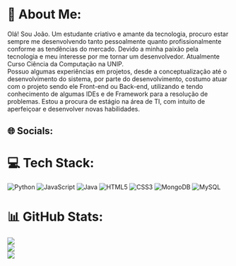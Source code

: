 # 💫 About Me:
Olá! Sou João. Um estudante criativo e amante da tecnologia, procuro estar sempre me desenvolvendo tanto pessoalmente quanto profissionalmente conforme as tendências do mercado. Devido a minha paixão pela tecnologia e meu interesse por me tornar um desenvolvedor. Atualmente Curso Ciência da Computação na UNIP.<br>Possuo algumas experiências em projetos, desde a conceptualização até o desenvolvimento do sistema, por parte do desenvolvimento, costumo atuar com o projeto sendo ele Front-end ou Back-end, utilizando e tendo conhecimento de algumas IDEs e de Framework para a resolução de problemas. Estou a procura de estágio na área de TI, com intuito de aperfeiçoar e desenvolver novas habilidades.  


## 🌐 Socials:


# 💻 Tech Stack:
![Python](https://img.shields.io/badge/python-3670A0?style=for-the-badge&logo=python&logoColor=ffdd54) ![JavaScript](https://img.shields.io/badge/javascript-%23323330.svg?style=for-the-badge&logo=javascript&logoColor=%23F7DF1E) ![Java](https://img.shields.io/badge/java-%23ED8B00.svg?style=for-the-badge&logo=openjdk&logoColor=white) ![HTML5](https://img.shields.io/badge/html5-%23E34F26.svg?style=for-the-badge&logo=html5&logoColor=white) ![CSS3](https://img.shields.io/badge/css3-%231572B6.svg?style=for-the-badge&logo=css3&logoColor=white) ![MongoDB](https://img.shields.io/badge/MongoDB-%234ea94b.svg?style=for-the-badge&logo=mongodb&logoColor=white) ![MySQL](https://img.shields.io/badge/mysql-%2300000f.svg?style=for-the-badge&logo=mysql&logoColor=white)
# 📊 GitHub Stats:
![](https://github-readme-stats.vercel.app/api?username=JoaoVFerrari&theme=vue-dark&hide_border=false&include_all_commits=false&count_private=false)<br/>
![](https://github-readme-streak-stats.herokuapp.com/?user=JoaoVFerrari&theme=vue-dark&hide_border=false)<br/>
![](https://github-readme-stats.vercel.app/api/top-langs/?username=JoaoVFerrari&theme=vue-dark&hide_border=false&include_all_commits=false&count_private=false&layout=compact)

<!-- Proudly created with GPRM ( https://gprm.itsvg.in ) -->